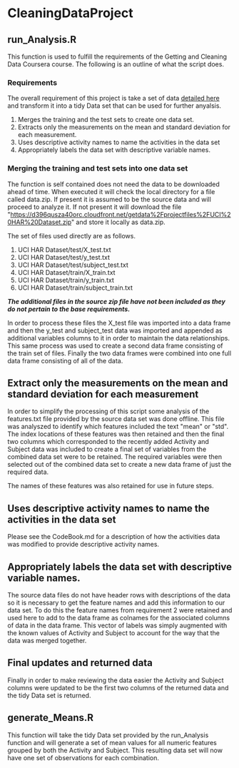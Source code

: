 # CleaningDataProject

## run_Analysis.R
This function is used to fulfill the requirements of the Getting and Cleaning Data Coursera course.  The following is an outline of what the script does.

### Requirements
The overall requirement of this project is take a set of data [detailed here](http://archive.ics.uci.edu/ml/datasets/Human+Activity+Recognition+Using+Smartphones) and transform it into a tidy Data set that can be used for further anyalsis.

1. Merges the training and the test sets to create one data set.
2. Extracts only the measurements on the mean and standard deviation for each measurement. 
3. Uses descriptive activity names to name the activities in the data set
4. Appropriately labels the data set with descriptive variable names. 

### Merging the training and test sets into one data set
The function is self contained does not need the data to be downloaded ahead of time.  When executed it will check the local directory for a file called data.zip.  If present it is assumed to be the source data and will proceed to analyze it.  If not present it will download the file 
"https://d396qusza40orc.cloudfront.net/getdata%2Fprojectfiles%2FUCI%20HAR%20Dataset.zip" and store it locally as data.zip.

The set of files used directly are as follows.

1. UCI HAR Dataset/test/X_test.txt
2. UCI HAR Dataset/test/y_test.txt
3. UCI HAR Dataset/test/subject_test.txt
4. UCI HAR Dataset/train/X_train.txt
5. UCI HAR Dataset/train/y_train.txt
6. UCI HAR Dataset/train/subject_train.txt

**_The additional files in the source zip file have not been included as they do not pertain to the base requirements._**

In order to process these files the X_test file was imported into a data frame and then the y_test and subject_test data was imported and appended as additional variables columns to it in order to maintain the data relationships.  This same process was used to create a second data frame consisting of the train set of files.  Finally the two data frames were combined into one full data frame consisting of all of the data.

## Extract only the measurements on the mean and standard deviation for each measurement

In order to simplify the processing of this script some analysis of the features.txt file provided by the source data set was done offline.  This file was analyszed to identify which features included the text "mean" or "std".  The index locations of these features was then retained and then the final two columns which corresponded to the recently added Activity and Subject data was included to create a final set of variables from the combined data set were to be retained.  The required variables were then selected out of the combined data set to create a new data frame of just the required data.

The names of these features was also retained for use in future steps.

## Uses descriptive activity names to name the activities in the data set

Please see the CodeBook.md for a description of how the activities data was modified to provide descriptive activity names.

## Appropriately labels the data set with descriptive variable names. 

The source data files do not have header rows with descriptions of the data so it is necessary to get the feature names and add this information to our data set.  To do this the feature names from requirement 2 were retained and used here to add to the data frame as colnames for the associated columns of data in the data frame.  This vector of labels was simply augmented with the known values of Activity and Subject to account for the way that the data was merged together.

## Final updates and returned data

Finally in order to make reviewing the data easier the Activity and Subject columns were updated to be the first two columns of the returned data and the tidy Data set is returned.

## generate_Means.R
This function will take the tidy Data set provided by the run_Analysis function and will generate a set of mean values for all numeric features grouped by both the Activity and Subject.  This resulting data set will now have one set of observations for each combination.
